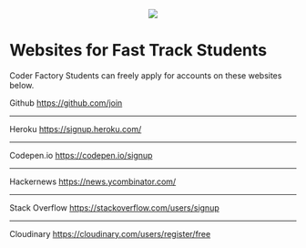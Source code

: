 <p align="center"><img src="https://github.com/coder-factory-academy/cf-guidline-css/blob/master/CFA.png"></p>


# Websites for Fast Track Students

Coder Factory Students can freely apply for accounts on these websites below.

Github
  https://github.com/join
***

Heroku
  https://signup.heroku.com/
***

Codepen.io
  https://codepen.io/signup
***

Hackernews
  https://news.ycombinator.com/
***

Stack Overflow
  https://stackoverflow.com/users/signup
***

Cloudinary
  https://cloudinary.com/users/register/free
